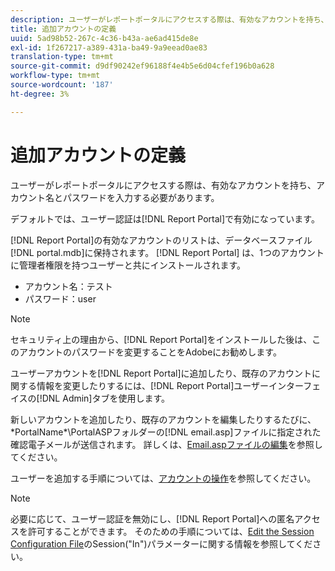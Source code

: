 ```yaml
---
description: ユーザーがレポートポータルにアクセスする際は、有効なアカウントを持ち、アカウント名とパスワードを入力する必要があります。
title: 追加アカウントの定義
uuid: 5ad98b52-267c-4c36-b43a-ae6ad415de8e
exl-id: 1f267217-a389-431a-ba49-9a9eead0ae83
translation-type: tm+mt
source-git-commit: d9df90242ef96188f4e4b5e6d04cfef196b0a628
workflow-type: tm+mt
source-wordcount: '187'
ht-degree: 3%

---
```


# 追加アカウントの定義

ユーザーがレポートポータルにアクセスする際は、有効なアカウントを持ち、アカウント名とパスワードを入力する必要があります。

デフォルトでは、ユーザー認証は[!DNL Report Portal]で有効になっています。

[!DNL Report Portal]の有効なアカウントのリストは、データベースファイル[!DNL portal.mdb]に保持されます。 [!DNL Report Portal] は、1つのアカウントに管理者権限を持つユーザーと共にインストールされます。

* アカウント名：テスト
* パスワード：user

>[!NOTE]
>
>セキュリティ上の理由から、[!DNL Report Portal]をインストールした後は、このアカウントのパスワードを変更することをAdobeにお勧めします。

ユーザーアカウントを[!DNL Report Portal]に追加したり、既存のアカウントに関する情報を変更したりするには、[!DNL Report Portal]ユーザーインターフェイスの[!DNL Admin]タブを使用します。

新しいアカウントを追加したり、既存のアカウントを編集したりするたびに、\*PortalName*\PortalASPフォルダーの[!DNL email.asp]ファイルに指定された確認電子メールが送信されます。 詳しくは、[Email.aspファイルの編集](../../../home/c-rpt-oview/c-install-rpt-port/t-email-file.md#task-d9f4f306d38e435aa7effab3d94f690b)を参照してください。

ユーザーを追加する手順については、[アカウントの操作](../../../home/c-rpt-oview/c-admin-rpt/c-work-accts/c-work-accts.md#concept-c933a1940bda4a3489d61d8af315e45d)を参照してください。

>[!NOTE]
>
>必要に応じて、ユーザー認証を無効にし、[!DNL Report Portal]への匿名アクセスを許可することができます。 そのための手順については、[Edit the Session Configuration File](../../../home/c-rpt-oview/c-install-rpt-port/t-edit-sess-config-file.md#task-cf11c3a780bd4936afd3f64a6b30afc7)のSession(&quot;In&quot;)パラメーターに関する情報を参照してください。
